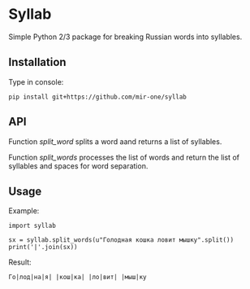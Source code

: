 # Syllab

Simple Python 2/3 package for breaking Russian words into syllables.

## Installation

Type in console:

```
pip install git+https://github.com/mir-one/syllab
```

## API

Function *split_word* splits a word aand returns a list of syllables. 

Function *split_words* processes the list of words and return the list of syllables and spaces for word separation.

## Usage


Example:

```
import syllab

sx = syllab.split_words(u"Голодная кошка ловит мышку".split())
print('|'.join(sx))
```

Result:

```
Го|лод|на|я| |кош|ка| |ло|вит| |мыш|ку
```
